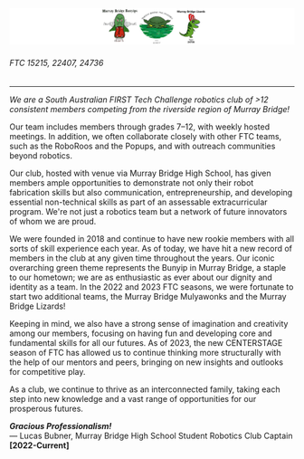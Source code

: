 ![Murray Bridge Bunyips, Mulyawonks, Lizards Logos (15215 + 22407 + 24736)](/bunyipslogos.png)
###### FTC 15215, 22407, 24736
___
*We are a South Australian FIRST Tech Challenge robotics club of >12 consistent members competing from the riverside region of Murray Bridge!*  

Our team includes members through grades 7–12, with weekly hosted meetings. In addition, we often collaborate closely with other FTC teams, such as the RoboRoos and the Popups, and with outreach communities beyond robotics.

Our club, hosted with venue via Murray Bridge High School, has given members ample opportunities to demonstrate not only their robot fabrication skills but also communication, entrepreneurship, and developing essential non-technical skills as part of an assessable extracurricular program. We're not just a robotics team but a network of future innovators of whom we are proud.

We were founded in 2018 and continue to have new rookie members with all sorts of skill experience each year. As of today, we have hit a new record of members in the club at any given time throughout the years. Our iconic overarching green theme represents the Bunyip in Murray Bridge, a staple to our hometown; we are as enthusiastic as ever about our dignity and identity as a team. In the 2022 and 2023 FTC seasons, we were fortunate to start two additional teams, the Murray Bridge Mulyawonks and the Murray Bridge Lizards!

Keeping in mind, we also have a strong sense of imagination and creativity among our members, focusing on having fun and developing core and fundamental skills for all our futures. As of 2023, the new CENTERSTAGE season of FTC has allowed us to continue thinking more structurally with the help of our mentors and peers, bringing on new insights and outlooks for competitive play.

As a club, we continue to thrive as an interconnected family, taking each step into new knowledge and a vast range of opportunities for our prosperous futures.

***Gracious Professionalism!***  
— Lucas Bubner, Murray Bridge High School Student Robotics Club Captain **[2022-Current]**
